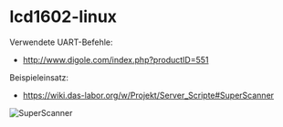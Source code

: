 # lcd1602-linux

Verwendete UART-Befehle: 
* http://www.digole.com/index.php?productID=551

Beispieleinsatz: 
* https://wiki.das-labor.org/w/Projekt/Server_Scripte#SuperScanner

![](https://wiki.das-labor.org/images/thumb/c/c5/SuperScanner_Display_Closeup.jpg/320px-SuperScanner_Display_Closeup.jpg "SuperScanner")
